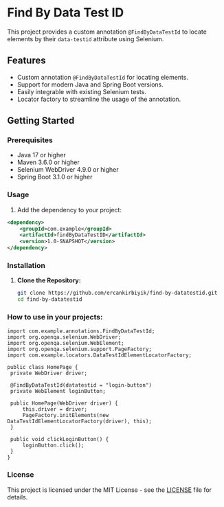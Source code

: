 # Find By Data Test ID

This project provides a custom annotation `@FindByDataTestId` to locate elements by their `data-testid` attribute using Selenium.

## Features

- Custom annotation `@FindByDataTestId` for locating elements.
- Support for modern Java and Spring Boot versions.
- Easily integrable with existing Selenium tests.
- Locator factory to streamline the usage of the annotation.

## Getting Started

### Prerequisites

- Java 17 or higher
- Maven 3.6.0 or higher
- Selenium WebDriver 4.9.0 or higher
- Spring Boot 3.1.0 or higher

### Usage

1. Add the dependency to your project:

```xml
<dependency>
    <groupId>com.example</groupId>
    <artifactId>findByDataTestID</artifactId>
    <version>1.0-SNAPSHOT</version>
</dependency>
```


### Installation

1. **Clone the Repository:**

   ```sh
   git clone https://github.com/ercankirbiyik/find-by-datatestid.git
   cd find-by-datatestid
    ```
   
### How to use in your projects:

   ```
import com.example.annotations.FindByDataTestId;
import org.openqa.selenium.WebDriver;
import org.openqa.selenium.WebElement;
import org.openqa.selenium.support.PageFactory;
import com.example.locators.DataTestIdElementLocatorFactory;

public class HomePage {
    private WebDriver driver;

    @FindByDataTestId(datatestid = "login-button")
    private WebElement loginButton;

    public HomePage(WebDriver driver) {
        this.driver = driver;
        PageFactory.initElements(new DataTestIdElementLocatorFactory(driver), this);
    }

    public void clickLoginButton() {
        loginButton.click();
    }
}
   ```

### License

This project is licensed under the MIT License - see the [LICENSE](LICENSE) file for details.